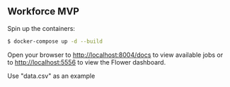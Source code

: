 ## Workforce MVP

Spin up the containers:

```sh
$ docker-compose up -d --build
```

Open your browser to [http://localhost:8004/docs](http://localhost:8004/docs) to view available jobs or to [http://localhost:5556](http://localhost:5556) to view the Flower dashboard.

Use "data.csv" as an example